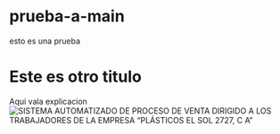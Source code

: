 # prueba-a-main
esto es una prueba

# Este es otro titulo
Aqui vala explicacion![SISTEMA AUTOMATIZADO DE PROCESO DE VENTA DIRIGIDO A LOS TRABAJADORES DE LA EMPRESA “PLÁSTICOS EL SOL 2727, C A”](https://user-images.githubusercontent.com/86722828/127867694-21d4217a-4657-48df-b046-62cdc161a9fa.png)
